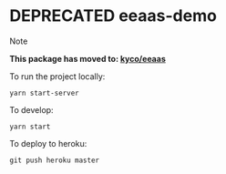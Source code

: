 # DEPRECATED eeaas-demo

> [!NOTE]
> **This package has moved to: [kyco/eeaas](https://github.com/kyco/eeaas)**

To run the project locally:
```
yarn start-server
```

To develop:
```
yarn start
```

To deploy to heroku:
```
git push heroku master
```
